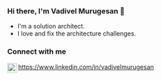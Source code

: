 ### Hi there, I'm Vadivel Murugesan 👋

- I'm a solution architect. 
- I love and fix the architecture challenges.


### Connect with me

<img align="left" alt="vadivelmurugesan | LinkedIn" width="22px" src="https://cdn.jsdelivr.net/npm/simple-icons@v3/icons/linkedin.svg" /> https://www.linkedin.com/in/vadivelmurugesan

<br />
<br />
